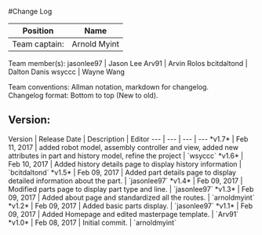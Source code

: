 #Change Log

Position | Name 
--- | ---
Team captain: | Arnold Myint
Team member(s): 
 jasonlee97  | Jason Lee
 Arv91       | Arvin Rolos
 bcitdaltond | Dalton Danis
 wsyccc      | Wayne Wang


Team conventions: Allman notation, markdown for changelog.  
Changelog format: Bottom to top (New to old).

<h2>Version: </h2>
Version | Release Date | Description  | Editor
--- | --- | --- | ---
*v1.7* | Feb 11, 2017 | added robot model, assembly controller and view, added new attributes in part and history model, refine the project | `wsyccc`
*v1.6* | Feb 10, 2017 | Added history details page to display history information | `bcitdaltond`
*v1.5* | Feb 09, 2017 | Added part details page to display detailed information about the part. | `jasonlee97`
*v1.4* | Feb 09, 2017 | Modified parts page to display part type and line. | `jasonlee97`
*v1.3* | Feb 09, 2017 | Added about page and standardized all the routes. | `arnoldmyint`
*v1.2* | Feb 09, 2017 | Added basic parts display. | `jasonlee97`
*v1.1* | Feb 09, 2017 | Added Homepage and edited masterpage template. | `Arv91`
*v1.0* | Feb 08, 2017 | Initial commit. | `arnoldmyint`